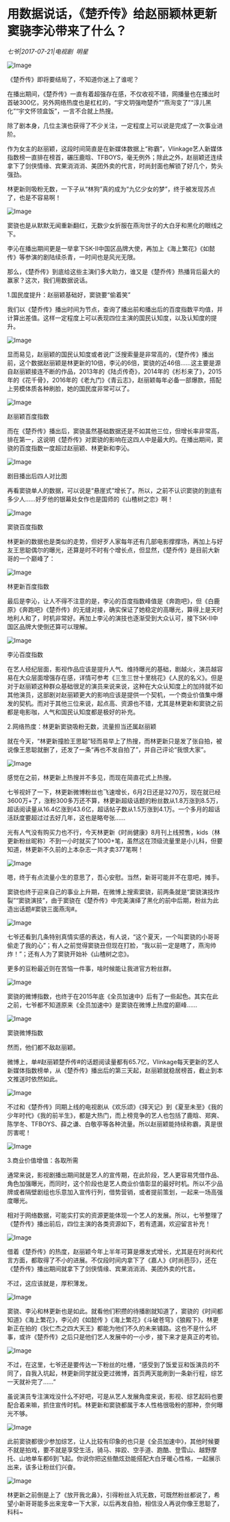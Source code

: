# 用数据说话，《楚乔传》给赵丽颖林更新窦骁李沁带来了什么？

*七爷|2017-07-21|电视剧 
                                                明星*

![Image](http://p1.pstatp.com/large/31c90001b35520f14191)

《楚乔传》即将要结局了，不知道你迷上了谁呢？

在播出期间，《楚乔传》一直有着超强存在感，不仅收视不错，网播量也在播出时首破300亿，另外网络热度也是杠杠的，“宇文玥强吻楚乔”“燕洵变了”“淳儿黑化”“宇文怀领盒饭”，一言不合就上热搜。

除了剧本身，几位主演也获得了不少关注，一定程度上可以说是完成了一次事业进阶。

作为女主的赵丽颖，这段时间简直是在新媒体数据上“称霸”，Vlinkage艺人新媒体指数榜一直排在榜首，碾压鹿晗、TFBOYS，毫无例外；除此之外，赵丽颖还连续拿下了剑侠情缘、宾果消消消、美团外卖的代言，时尚封面也解锁了好几个，势头强劲。

林更新则吸粉无数，一下子从“林狗”真的成为“九亿少女的梦”，终于被发现苏点了，也是不容易啊！

![Image](http://p1.pstatp.com/large/31d00000e693be9ecd62)

窦骁也是从默默无闻重新翻红，无数少女折服在燕洵世子的大白牙和黑化的眼线之下。

李沁在播出期间更是一举拿下SK-II中国区品牌大使，再加上《海上繁花》《如懿传》等参演的剧陆续杀青，一时间也是风光无限。

那么，《楚乔传》到底给这些主演们多大助力，谁又是《楚乔传》热播背后最大的赢家？这次，我们用数据说话。

1.国民度提升：赵丽颖基础好，窦骁要“偷着笑”

我们以《楚乔传》播出时间为节点，查询了播出前和播出后的百度指数平均值，并计算出差值。这样一定程度上可以表现四位主演的国民认知度，以及认知度的提升。

![Image](http://p9.pstatp.com/large/31c7000477fa0c40afa3)

显而易见，赵丽颖的国民认知度或者说广泛搜索量是非常高的，《楚乔传》播出前，这个数据赵丽颖是林更新的10倍，李沁的6倍，窦骁的近46倍……这主要是源自赵丽颖接连不断的作品，2013年的《陆贞传奇》，2014年的《杉杉来了》，2015年的《花千骨》，2016年的《老九门》《青云志》，赵丽颖每年必备一部爆款，搭配上劳模体质各种刷脸，她的国民度非常可以了。

![Image](http://p3.pstatp.com/large/31c7000477f8a85b2839)

赵丽颖百度指数

而在《楚乔传》播出后，窦骁虽然基础数据还是不如其他三位，但增长率非常高，排在第一，这说明《楚乔传》对窦骁的影响在这四人中是最大的。在播出期间，窦骁的百度指数一度超过赵丽颖、林更新和李沁。

![Image](http://p1.pstatp.com/large/31c7000477f924187511)

剧目播出后四人对比图

再看窦骁单人的数据，可以说是“悬崖式”增长了。所以，之前不认识窦骁的到底有多少人……好歹他的银幕处女作也是国师的《山楂树之恋》啊！

![Image](http://p9.pstatp.com/large/31bd0001b40910381794)

窦骁百度指数

林更新的数据也是类似的走势，但好歹人家每年还有几部电影撑撑场，再加上与好友王思聪偶尔的曝光，还算是时不时有个增长点，但显然，《楚乔传》是目前大新哥的一个巅峰了：

![Image](http://p9.pstatp.com/large/31bd0001b40ef6c9bdd2)

林更新百度指数

最后是李沁，让人不得不注意的是，李沁的百度指数峰值是《奔跑吧》，但《白鹿原》《奔跑吧》《楚乔传》的无缝对接，确实保证了她稳定的高曝光，算得上是天时地利人和了，时机非常好。再加上李沁的演技也逐渐受到大众认可，接下SK-II中国区品牌大使倒还算可以理解。

![Image](http://p1.pstatp.com/large/31bd0001b40beb8dbb8a)

李沁百度指数

在艺人经纪层面，影视作品应该是提升人气、维持曝光的基础，剧越火，演员越容易在大众层面增强存在感，详情可参考《三生三世十里桃花》《人民的名义》。但是对于赵丽颖这种群众基础很足的演员来说来说，这种在大众认知度上的加持就不如其他演员，这部剧对赵丽颖更大的影响应该是提供一个契机，一个商业价值集中爆发的契机。而对于其他三位来说，起点高、资源也不错，尤其是林更新和窦骁之前都是电影咖，人气和国民认知度都是极好的补充。

2.网络热度：林更新窦骁吸粉无数，流量担当还属赵丽颖

就在今天，“林更新撞脸王思聪”轻而易举上了热搜，而林更新只是发了张自拍，被说像王思聪就删了，还发了一条“再也不发自拍了”，并自己评论“我恨大家”。

![Image](http://p3.pstatp.com/large/31d00000e69651e5a009)

感觉在之前，林更新上热搜并不多见，而现在简直花式上热搜。

七爷视奸了一下，林更新微博粉丝也飞速增长，6月2日还是3270万，现在就已经3600万+了，涨粉300多万还不算，林更新超级话题的粉丝数从1.8万涨到8.5万，超话阅读量从16.4亿涨到43.6亿，超话帖子数从1.5万涨到4.1万。一个多月的超话活跃度要超过过去好几年，这也是略夸张……

光有人气没有购买力也不行，今天林更新《时尚健康》8月刊上线预售，kids（林更新粉丝昵称）不到一小时就买了1000+笔，虽然这在顶级流量里是小儿科，但要知道，林更新不久前的上本杂志一共才卖377笔啊！

![Image](http://p1.pstatp.com/large/31c7000477fe29be3d51)

嗯，终于有点流量小生的意思了，吾心安慰。当然，新哥可能并不在意吧，摊手。

窦骁也终于迎来自己的事业上升期，在微博上搜索窦骁，前两条就是“窦骁演技炸裂”“窦骁演技”，由于窦骁在《楚乔传》中完美演绎了黑化的前中后期，粉丝为此造出话题#窦骁三面燕洵#。

![Image](http://p1.pstatp.com/large/31d00000e6941e1c5aa9)

七爷还看到几条特别真情实感的表达，有人说，“这个夏天，一个叫窦骁的小哥哥偷走了我的心”；有人之前觉得窦骁丑但现在打脸，“我以前一定是瞎了，燕洵帅炸！”；还有人为了窦骁开始补《山楂树之恋》。

更多的豆粉最近则在苦恼一件事，啥时候能让我进官方粉丝群。

![Image](http://p3.pstatp.com/large/31bd0001b40df63f7add)

窦骁的微博指数，也终于在2015年底《全员加速中》后有了一些起色。其实在此之前，七爷都不知道原来《全员加速中》是窦骁在微博上热度的巅峰……

![Image](http://p3.pstatp.com/large/31bf0004a1bb073c7846)

窦骁微博指数

然而，他们都不敌赵丽颖。

微博上，单#赵丽颖楚乔传#的话题阅读量都有65.7亿，Vlinkage每天更新的艺人新媒体指数榜单，从《楚乔传》播出后的第三天起，赵丽颖就稳居榜首，截止到本文推送时依然如此。

![Image](http://p3.pstatp.com/large/31c90001b3564320fb11)

不过和《楚乔传》同期上线的电视剧从《欢乐颂》《择天记》到《夏至未至》《我的少年时代》《我的前半生》，都是大热门，而上榜竞争的艺人也包括了鹿晗、郑爽、陈学冬、TFBOYS、薛之谦、白敬亭等各种流量。所以赵丽颖能持续称霸，真是很厉害呢！

![Image](http://p1.pstatp.com/large/31bf0004a1bcf1763f61)

3.商业价值增值：各取所需

通常来说，影视剧播出期间就是艺人的宣传期，在此阶段，艺人更容易凭借作品、角色加强曝光，而同时，这个阶段也是艺人商业价值彰显的最好时机。所以不少品牌或者隔壁剧组也乐意加入宣传行列，借势营销，或者提前策划，一起来一场高强度曝光。

相对于网络数据，可能实打实的资源更能体现一个艺人的发展。所以，七爷整理了《楚乔传》播出前后，四位主演的各类资源如下，若有遗漏，欢迎留言补充！

![Image](http://p3.pstatp.com/large/31d00000e6989e472ec6)

借着《楚乔传》的热度，赵丽颖今年上半年可算是爆发式增长，尤其是在时尚和代言方面，都取得了不小的进展。不仅段时间内拿下了《嘉人》《时尚芭莎》，还在《楚乔传》播出期间就拿下了剑侠情缘、宾果消消消、美团外卖的代言。

不过，这应该就是，厚积薄发。

![Image](http://p3.pstatp.com/large/31c90001b3595ab2258e)

窦骁、李沁和林更新也是如此。就看他们积攒的待播剧就知道了，窦骁的《时间都知道》《海上繁花》，李沁的《如懿传 》《海上繁花》《斗破苍穹》《狼殿下》，林更新正在拍的《狄仁杰之四大天王》都能为他们不久的未来铺路。这也不是什么坏事，或许《楚乔传》之后只是他们艺人发展中的一小步，接下来才是真正的考验。

![Image](http://p3.pstatp.com/large/31c7000477ffb51e3768)

不过，在这里，七爷还是要传达一下粉丝的吐槽，“感受到了饭爱豆和饭演员的不同了，自我入坑起，林更新同学就没更过微博，首页两天能刷到一条新行程，综艺一天就补完了……”

虽说演员专注演戏没什么不好吧，可是从艺人发展角度来说，影视、综艺起码也要配合着来嘛，抓住宣传时机。林更新和窦骁都属于本人性格很吸粉的那种，奈何曝光不够。

![Image](http://p3.pstatp.com/large/31d00000e699799b0f60)

此前窦骁都很少参加综艺，让人比较有印象的也只是《全员加速中》，其他时候要不就是拍戏，要不就是享受生活，骑马、摔跤、空手道、跑酷、登雪山、越野摩托、山地单车都6到飞起。你说你把这些酷炫劲能搭配大白牙暖心性格，一起展示出来，该多让粉丝们兴奋。

![Image](http://p3.pstatp.com/large/31c90001b358eb4e87f3)

林更新之前倒是上了《放开我北鼻》，引得粉丝入坑无数，可既然粉丝都说了，希望小新哥哥能多出来宠幸一下大家，以后再发自拍，相信没人再说你像王思聪了，科科~

